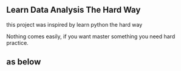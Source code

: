 
## Learn Data Analysis The Hard Way

this  project was inspired by  learn python the hard way 

Nothing comes easily, if you want master something you need hard practice.

##  as below
